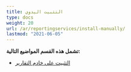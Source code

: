 ```yaml
---
title: التثبيت اليدوي
type: docs
weight: 20
url: /ar/reportingservices/install-manually/
lastmod: "2021-06-05"
---
```


**تشمل هذه القسم المواضيع التالية:**

- [التثبيت على خادم التقارير](/pdf/ar/reportingservices/install-to-report-server/)
```
